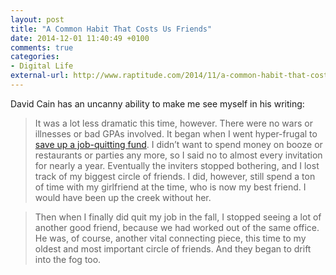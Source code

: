 ```yaml
---
layout: post
title: "A Common Habit That Costs Us Friends"
date: 2014-12-01 11:40:49 +0100
comments: true
categories: 
- Digital Life
external-url: http://www.raptitude.com/2014/11/a-common-habit-that-costs-friends/
---
```


David Cain has an uncanny ability to make me see myself in his writing:

> It was a lot less dramatic this time, however. There were no wars or illnesses or bad GPAs involved. It began when I went hyper-frugal to [save up a job-quitting fund](http://www.raptitude.com/2013/04/how-much-of-your-life-are-you-selling-off/). I didn’t want to spend money on booze or restaurants or parties any more, so I said no to almost every invitation for nearly a year. Eventually the inviters stopped bothering, and I lost track of my biggest circle of friends. I did, however, still spend a ton of time with my girlfriend at the time, who is now my best friend. I would have been up the creek without her.

> Then when I finally did quit my job in the fall, I stopped seeing a lot of another good friend, because we had worked out of the same office. He was, of course, another vital connecting piece, this time to my oldest and most important circle of friends. And they began to drift into the fog too.